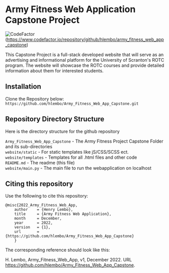 # Army Fitness Web Application Capstone Project
![CodeFactor](https://www.codefactor.io/repository/github/hlembo/army_fitness_web_app_capstone/badge)<br>(https://www.codefactor.io/repository/github/hlembo/army_fitness_web_app_capstone)

This Capstone Project is a full-stack developed website that will serve as an advertising and informational platform for the University of Scranton's ROTC program. The website will showcase the ROTC courses and provide detailed information about them for interested students.

## Installation 
Clone the Repository below:
`https://github.com/hlembo/Army_Fitness_Web_App_Capstone.git`
 
## Repository Directory Structure 
Here is the directory structure for the github repository 
 
`Army_Fitness_Web_App_Capstone` - The Army Fitness Project Capstone Folder and its sub-directories<br />
`website/static` - For static templates like jS/CSS/SCSS ect.<br />
`website/templates` - Templates for all .html files and other code<br />
`README.md` - The readme (this file)<br />
`website/main.py` - The main file to run the webapplication on localhost

## Citing this repository
Use the following to cite this repository:

```
@misc{2022_Army_Fitness_Web_App,
    author    = {Henry Lembo},
    title     = {Army Fitness Web Application},
    month     = December,
    year      = 2022,
    version   = {1},
    url       = {https://github.com/hlembo/Army_Fitness_Web_App_Capstone}
    }
```

The corresponding reference should look like this:

H. Lembo, Army_Fitness_Web_App, v1, December 2022. URL https://github.com/hlembo/Army_Fitness_Web_App_Capstone.
